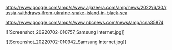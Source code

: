 https://www.google.com/amp/s/www.aljazeera.com/amp/news/2022/6/30/russia-withdraws-from-ukraine-snake-island-in-black-sea


https://www.google.com/amp/s/www.nbcnews.com/news/amp/rcna35874





![[Screenshot_20220702-010757_Samsung Internet.jpg]]

![[Screenshot_20220702-010942_Samsung Internet.jpg]]